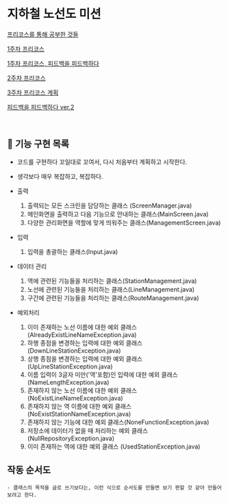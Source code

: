 # 지하철 노선도 미션
[프리코스를 통해 공부한 것들](https://www.notion.so/9186a1ce15b54fddb0c0ca0c8b99c39d)

[1주차 프리코스](https://www.notion.so/1-4c1e2bc9b4bc412a85ee72a1244ac86c)

[1주차 프리코스, 피드백을 피드백하다](https://www.notion.so/1-8b5157674d1340d7a4086641f602d542)

[2주차 프리코스](https://www.notion.so/2-b4853e276d7a42828a70f81439e97598)

[3주차 프리코스 계획](https://www.notion.so/3-8997d2c11e50483eb7d1b3d90996a3f2)

[피드백을 피드백하다 ver.2](https://www.notion.so/ver-2-2a63193924bd4deaa085ed94793d0471)

<br>

## 🚀 기능 구현 목록

 - 코드를 구현하다 꼬일대로 꼬여서, 다시 처음부터 계획하고 시작한다.
 - 생각보다 매우 복잡하고, 복잡하다.
 
 - 출력
    1. 출력되는 모든 스크린을 담당하는 클래스 (ScreenManager.java)
    2. 메인화면을 출력하고 다음 기능으로 안내하는 클래스(MainScreen.java)
    3. 다양한 관리화면을 역할에 맞게 띄워주는 클래스(ManagementScreen.java)
    
 - 입력
    1. 입력을 총괄하는 클래스(Input.java)
    
 - 데이터 관리
    1. 역에 관련된 기능들을 처리하는 클래스(StationManagement.java)
    2. 노선에 관련된 기능들을 처리하는 클래스(LineManagement.java)
    3. 구간에 관련된 기능들을 처리하는 클래스(RouteManagement.java)
    
 - 예외처리
    1. 이미 존재하는 노선 이름에 대한 예외 클래스(AlreadyExistLineNameException.java)
    2. 하행 종점을 변경하는 입력에 대한 예외 클래스(DownLineStationException.java)
    3. 상행 종점을 변경하는 입력에 대한 예외 클래스(UpLineStationException.java)
    4. 이름 입력이 3글자 미만('역'포함)인 입력에 대한 예외 클래스(NameLengthException.java)
    5. 존재하지 않는 노선 이름에 대한 예외 클래스(NoExistLineNameException.java)
    6. 존재하지 않는 역 이름에 대한 예외 클래스(NoExistStationNameException.java)
    7. 존재하지 않는 기능에 대한 예외 클래스(NoneFunctionException.java)
    8. 저장소에 데이터가 없을 때 처리하는 예외 클래스(NullRepositoryException.java)
    9. 이미 존재하는 역에 대한 예외 클래스 (UsedStationException.java)
    

## 작동 순서도
    - 클래스의 목적을 글로 쓰기보다는, 이런 식으로 순서도를 만들면 보기 편할 것 같아 만들어 보려고 한다.